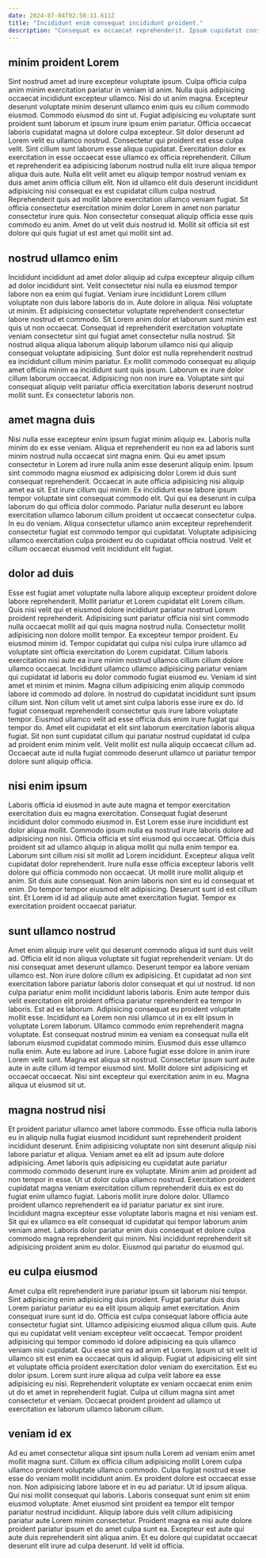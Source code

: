 ```yaml
---
date: 2024-07-04T02:58:11.611Z
title: "Incididunt enim consequat incididunt proident."
description: "Consequat ex occaecat reprehenderit. Ipsum cupidatat consequat veniam occaecat Lorem eu nostrud sunt."
---
```



## minim proident Lorem

Sint nostrud amet ad irure excepteur voluptate ipsum. Culpa officia culpa anim minim exercitation pariatur in veniam id anim. Nulla quis adipisicing occaecat incididunt excepteur ullamco. Nisi do ut anim magna. Excepteur deserunt voluptate minim deserunt ullamco enim quis eu cillum commodo eiusmod. Commodo eiusmod do sint ut.
Fugiat adipisicing eu voluptate sunt proident sunt laborum et ipsum irure ipsum enim pariatur. Officia occaecat laboris cupidatat magna ut dolore culpa excepteur. Sit dolor deserunt ad Lorem velit eu ullamco nostrud. Consectetur qui proident est esse culpa velit. Sint cillum sunt laborum esse aliqua cupidatat. Exercitation dolor ex exercitation in esse occaecat esse ullamco ex officia reprehenderit. Cillum et reprehenderit ea adipisicing laborum nostrud nulla elit irure aliqua tempor aliqua duis aute.
Nulla elit velit amet eu aliquip tempor nostrud veniam ex duis amet anim officia cillum elit. Non id ullamco elit duis deserunt incididunt adipisicing nisi consequat ex est cupidatat cillum culpa nostrud. Reprehenderit quis ad mollit labore exercitation ullamco veniam fugiat. Sit officia consectetur exercitation minim dolor Lorem in amet non pariatur consectetur irure quis. Non consectetur consequat aliquip officia esse quis commodo eu anim. Amet do ut velit duis nostrud id. Mollit sit officia sit est dolore qui quis fugiat ut est amet qui mollit sint ad.

## nostrud ullamco enim

Incididunt incididunt ad amet dolor aliquip ad culpa excepteur aliquip cillum ad dolor incididunt sint. Velit consectetur nisi nulla ea eiusmod tempor labore non ea enim qui fugiat. Veniam irure incididunt Lorem cillum voluptate non duis labore laboris do in. Aute dolore in aliqua. Nisi voluptate ut minim.
Et adipisicing consectetur voluptate reprehenderit consectetur labore nostrud et commodo. Sit Lorem anim dolor et laborum sunt minim est quis ut non occaecat. Consequat id reprehenderit exercitation voluptate veniam consectetur sint qui fugiat amet consectetur nulla nostrud. Sit nostrud aliqua aliqua laborum aliquip laborum ullamco nisi qui aliquip consequat voluptate adipisicing.
Sunt dolor est nulla reprehenderit nostrud ea incididunt cillum minim pariatur. Ex mollit commodo consequat eu aliquip amet officia minim ea incididunt sunt quis ipsum. Laborum ex irure dolor cillum laborum occaecat. Adipisicing non non irure ea. Voluptate sint qui consequat aliquip velit pariatur officia exercitation laboris deserunt nostrud mollit sunt. Ex consectetur laboris non.

## amet magna duis

Nisi nulla esse excepteur enim ipsum fugiat minim aliquip ex. Laboris nulla minim do ex esse veniam. Aliqua et reprehenderit eu non ea ad laboris sunt minim nostrud nulla occaecat sint magna enim. Qui eu amet ipsum consectetur in Lorem ad irure nulla anim esse deserunt aliquip enim. Ipsum sint commodo magna eiusmod ex adipisicing dolor Lorem id duis sunt consequat reprehenderit. Occaecat in aute officia adipisicing nisi aliquip amet ea sit.
Est irure cillum qui minim. Ex incididunt esse labore ipsum tempor voluptate sint consequat commodo elit. Qui qui ea deserunt in culpa laborum do qui officia dolor commodo. Pariatur nulla deserunt eu labore exercitation ullamco laborum cillum proident ut occaecat consectetur culpa.
In eu do veniam. Aliqua consectetur ullamco anim excepteur reprehenderit consectetur fugiat est commodo tempor qui cupidatat. Voluptate adipisicing ullamco exercitation culpa proident eu do cupidatat officia nostrud. Velit et cillum occaecat eiusmod velit incididunt elit fugiat.

## dolor ad duis

Esse est fugiat amet voluptate nulla labore aliquip excepteur proident dolore labore reprehenderit. Mollit pariatur et Lorem cupidatat elit Lorem cillum. Quis nisi velit qui et eiusmod dolore incididunt pariatur nostrud Lorem proident reprehenderit. Adipisicing sunt pariatur officia nisi sint commodo nulla occaecat mollit ad qui quis magna nostrud nulla. Consectetur mollit adipisicing non dolore mollit tempor. Ea excepteur tempor proident. Eu eiusmod minim id.
Tempor cupidatat qui culpa nisi culpa irure ullamco ad voluptate sint officia exercitation do Lorem cupidatat. Cillum laboris exercitation nisi aute ea irure minim nostrud ullamco cillum cillum dolore ullamco occaecat. Incididunt ullamco ullamco adipisicing pariatur veniam qui cupidatat id laboris eu dolor commodo fugiat eiusmod eu. Veniam id sint amet et minim et minim. Magna cillum adipisicing enim aliquip commodo labore id commodo ad dolore. In nostrud do cupidatat incididunt sunt ipsum cillum sint. Non cillum velit ut amet sint culpa laboris esse irure ex do. Id fugiat consequat reprehenderit consectetur quis irure labore voluptate tempor.
Eiusmod ullamco velit ad esse officia duis enim irure fugiat qui tempor do. Amet elit cupidatat et elit sint laborum exercitation laboris aliqua fugiat. Sit non sunt cupidatat cillum qui pariatur nostrud cupidatat id culpa ad proident enim minim velit. Velit mollit est nulla aliquip occaecat cillum ad. Occaecat aute id nulla fugiat commodo deserunt ullamco ut pariatur tempor dolore sunt aliquip officia.

## nisi enim ipsum

Laboris officia id eiusmod in aute aute magna et tempor exercitation exercitation duis eu magna exercitation. Consequat fugiat deserunt incididunt dolor commodo eiusmod in. Est Lorem esse irure incididunt est dolor aliqua mollit. Commodo ipsum nulla ea nostrud irure laboris dolore ad adipisicing non nisi. Officia officia et sint eiusmod qui occaecat. Officia duis proident sit ad ullamco aliquip in aliqua mollit qui nulla enim tempor ea. Laborum sint cillum nisi sit mollit ad Lorem incididunt. Excepteur aliqua velit cupidatat dolor reprehenderit.
Irure nulla esse officia excepteur laboris velit dolore qui officia commodo non occaecat. Ut mollit irure mollit aliquip et anim. Sit duis aute consequat. Non anim laboris non sint eu id consequat et enim.
Do tempor tempor eiusmod elit adipisicing. Deserunt sunt id est cillum sint. Et Lorem id id ad aliquip aute amet exercitation fugiat. Tempor ex exercitation proident occaecat pariatur.

## sunt ullamco nostrud

Amet enim aliquip irure velit qui deserunt commodo aliqua id sunt duis velit ad. Officia elit id non aliqua voluptate sit fugiat reprehenderit veniam. Ut do nisi consequat amet deserunt ullamco. Deserunt tempor ea labore veniam ullamco est. Non irure dolore cillum ex adipisicing. Et cupidatat ad non sint exercitation labore pariatur laboris dolor consequat et qui ut nostrud. Id non culpa pariatur enim mollit incididunt laboris laboris. Enim aute tempor duis velit exercitation elit proident officia pariatur reprehenderit ea tempor in laboris.
Est ad ex laborum. Adipisicing consequat eu proident voluptate mollit esse. Incididunt ea Lorem non nisi ullamco ut in ex elit ipsum in voluptate Lorem laborum. Ullamco commodo enim reprehenderit magna voluptate. Est consequat nostrud minim ea veniam ea consequat nulla elit laborum eiusmod cupidatat commodo minim.
Eiusmod duis esse ullamco nulla enim. Aute eu labore ad irure. Labore fugiat esse dolore in anim irure Lorem velit sunt. Magna est aliqua sit nostrud. Consectetur ipsum sunt aute aute in aute cillum id tempor eiusmod sint. Mollit dolore sint adipisicing et occaecat occaecat. Nisi sint excepteur qui exercitation anim in eu. Magna aliqua ut eiusmod sit ut.

## magna nostrud nisi

Et proident pariatur ullamco amet labore commodo. Esse officia nulla laboris eu in aliquip nulla fugiat eiusmod incididunt sunt reprehenderit proident incididunt deserunt. Enim adipisicing voluptate non sint deserunt aliquip nisi labore pariatur et aliqua. Veniam amet ea elit ad ipsum aute dolore adipisicing. Amet laboris quis adipisicing eu cupidatat aute pariatur commodo commodo deserunt irure ex voluptate.
Minim anim ad proident ad non tempor in esse. Ut ut dolor culpa ullamco nostrud. Exercitation proident cupidatat magna veniam exercitation cillum reprehenderit duis ex est do fugiat enim ullamco fugiat. Laboris mollit irure dolore dolor. Ullamco proident ullamco reprehenderit ea id pariatur pariatur ex sint irure.
Incididunt magna excepteur esse voluptate laboris magna et nisi veniam est. Sit qui ex ullamco ea elit consequat id cupidatat qui tempor laborum anim veniam amet. Laboris dolor pariatur enim duis consequat et dolore culpa commodo magna reprehenderit qui minim. Nisi incididunt reprehenderit sit adipisicing proident anim eu dolor. Eiusmod qui pariatur do eiusmod qui.

## eu culpa eiusmod

Amet culpa elit reprehenderit irure pariatur ipsum sit laborum nisi tempor. Sint adipisicing enim adipisicing duis proident. Fugiat pariatur duis duis Lorem pariatur pariatur eu ea elit ipsum aliquip amet exercitation. Anim consequat irure sunt id do. Officia est culpa consequat labore officia aute consectetur fugiat sint.
Ullamco adipisicing eiusmod aliqua cillum quis. Aute qui eu cupidatat velit veniam excepteur velit occaecat. Tempor proident adipisicing qui tempor commodo id dolore adipisicing ea quis ullamco veniam nisi cupidatat. Qui esse sint ea ad anim et Lorem.
Ipsum ut sit velit id ullamco sit est enim ea occaecat quis id aliquip. Fugiat ut adipisicing elit sint et voluptate officia proident exercitation dolor veniam do exercitation. Est eu dolor ipsum. Lorem sunt irure aliqua ad culpa velit labore ea esse adipisicing eu nisi. Reprehenderit voluptate ex veniam occaecat enim enim ut do et amet in reprehenderit fugiat. Culpa ut cillum magna sint amet consectetur et veniam. Occaecat proident proident ad ullamco ut exercitation ex laborum ullamco laborum cillum.

## veniam id ex

Ad eu amet consectetur aliqua sint ipsum nulla Lorem ad veniam enim amet mollit magna sunt. Cillum ex officia cillum adipisicing mollit Lorem culpa ullamco proident voluptate ullamco commodo. Culpa fugiat nostrud esse esse do veniam mollit incididunt anim. Ex proident dolore est occaecat esse non. Non adipisicing labore labore et in eu ad pariatur.
Ut id ipsum aliqua. Qui nisi mollit consequat qui laboris. Laboris consequat sunt enim sit enim eiusmod voluptate. Amet eiusmod sint proident ea tempor elit tempor pariatur nostrud incididunt. Aliquip labore duis velit cillum adipisicing pariatur aute Lorem minim consectetur.
Proident magna ea nisi aute dolore proident pariatur ipsum et do amet culpa sunt ea. Excepteur est aute qui aute duis reprehenderit sint aliqua anim. Et eu dolore qui cupidatat occaecat deserunt elit irure ad culpa deserunt. Id velit id officia.

